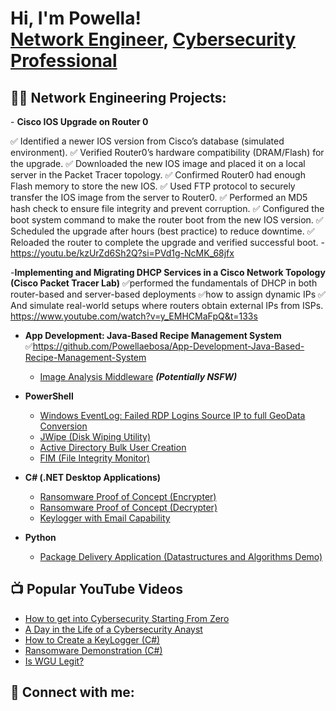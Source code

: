 <h1>Hi, I'm Powella! <br/><a href="https://github.com/Powellaebosa">Network Engineer</a>, <a href="https://www.linkedin.com/in/powella-s-ebosa-m-sc-m-ed-a79473108//">Cybersecurity Professional</a>

<h2>👨‍💻 Network Engineering Projects:</h2> - <b>Cisco IOS Upgrade on Router 0</b>


✅ Identified a newer IOS version from Cisco’s database (simulated environment).
✅ Verified Router0’s hardware compatibility (DRAM/Flash) for the upgrade.
✅ Downloaded the new IOS image and placed it on a local server in the Packet Tracer topology.
✅ Confirmed Router0 had enough Flash memory to store the new IOS.
✅ Used FTP protocol to securely transfer the IOS image from the server to Router0.
✅ Performed an MD5 hash check to ensure file integrity and prevent corruption.
✅ Configured the boot system command to make the router boot from the new IOS version.
✅ Scheduled the upgrade after hours (best practice) to reduce downtime.
✅ Reloaded the router to complete the upgrade and verified successful boot. - https://youtu.be/kzUrZd6Sh2Q?si=PVd1g-NcMK_68jfx

-<b>Implementing and Migrating DHCP Services in a Cisco Network Topology (Cisco Packet Tracer Lab)</b>
✅performed the fundamentals of DHCP in both router-based and server-based deployments 
✅how to assign dynamic IPs
✅ And simulate real-world setups where routers obtain external IPs from ISPs. https://www.youtube.com/watch?v=y_EMHCMaFpQ&t=133s

- <b>App Development: Java-Based Recipe Management System</b>
✅https://github.com/Powellaebosa/App-Development-Java-Based-Recipe-Management-System
  
  - [Image Analysis Middleware](https://github.com/joshmadakor1/4chan-Image-Analysis-Middleware-C964) <b><i>(Potentially NSFW)</b></i>
- <b>PowerShell</b>
  - [Windows EventLog: Failed RDP Logins Source IP to full GeoData Conversion](https://github.com/joshmadakor1/Sentinel-Lab)
  - [JWipe (Disk Wiping Utility)](https://github.com/joshmadakor1/Jwipe.PowerShell)
  - [Active Directory Bulk User Creation](https://github.com/joshmadakor1/AD_PS)
  - [FIM (File Integrity Monitor)](https://github.com/joshmadakor1/PowerShell-Integrity-FIM)
- <b>C# (.NET Desktop Applications)</b>
  - [Ransomware Proof of Concept (Encrypter)](https://github.com/joshmadakor1/EncrypterPOC)
  - [Ransomware Proof of Concept (Decrypter)](https://github.com/joshmadakor1/DecrypterPOC)
  - [Keylogger with Email Capability](https://github.com/joshmadakor1/Key-Logger-With-Email)
- <b>Python</b>
  - [Package Delivery Application (Datastructures and Algorithms Demo)](https://github.com/joshmadakor1/Package-Delivery-Pathfinding-Algorithm)

<h2>📺 Popular YouTube Videos</h2>

- [How to get into Cybersecurity Starting From Zero](https://www.youtube.com/watch?v=a83ASGn_V_s)
- [A Day in the Life of a Cybersecurity Anayst](https://www.youtube.com/watch?v=uHy3oM7NnoU)
- [How to Create a KeyLogger (C#)](https://www.youtube.com/watch?v=N-L9hklSlNk)
- [Ransomware Demonstration (C#)](https://www.youtube.com/watch?v=OfvdQeh79s0)
- [Is WGU Legit?](https://www.youtube.com/watch?v=E2MwRWxDBkA)

<h2> 🤳 Connect with me:</h2>



[twitter]: https://twitter.com/joshmadakor
[youtube]: https://www.youtube.com/c/joshmadakor
[instagram]: https://www.instagram.com/joshmadakor/
[linkedin]: https://linkedin.com/in/joshmadakor

<!--
**joshmadakor1/joshmadakor1** is a ✨ _special_ ✨ repository because its `README.md` (this file) appears on your GitHub profile.

Here are some ideas to get you started:

- 🔭 I’m currently working on ...
- 🌱 I’m currently learning ...
- 👯 I’m looking to collaborate on ...
- 🤔 I’m looking for help with ...
- 💬 Ask me about ...
- 📫 How to reach me: ...
- 😄 Pronouns: ...
- ⚡ Fun fact: ...
-->
